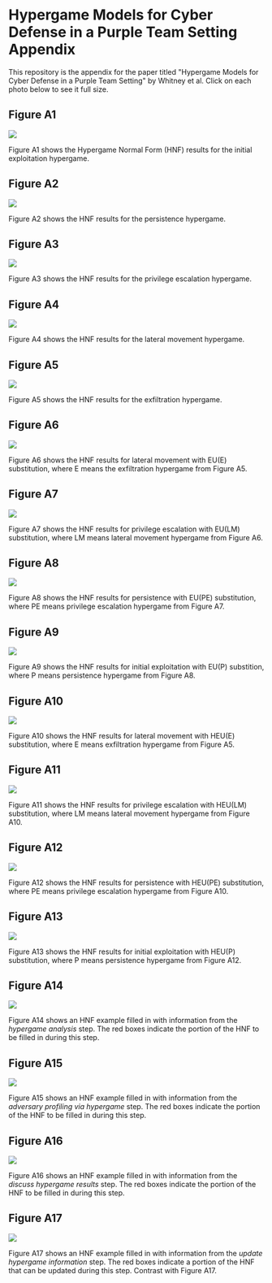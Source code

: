 # Hypergame Models for Cyber Defense in a Purple Team Setting Appendix

This repository is the appendix for the paper titled "Hypergame Models for Cyber Defense in a Purple Team Setting" by Whitney et al. Click on each photo below to see it full size.

## Figure A1

![](HNF_init_exploit.png)

Figure A1 shows the Hypergame Normal Form (HNF) results for the initial exploitation hypergame. 

## Figure A2

![](HNF_persistence_results_landscape.png)

Figure A2 shows the HNF results for the persistence hypergame.

## Figure A3

![](HNF_priv_esc_results.png)

Figure A3 shows the HNF results for the privilege escalation hypergame.

## Figure A4

![](HNF_latmove_results.png)

Figure A4 shows the HNF results for the lateral movement hypergame.

## Figure A5

![](HNF_exfil_results.png)

Figure A5 shows the HNF results for the exfiltration hypergame.

## Figure A6

![](GNE_latmove_NEMS.png)

Figure A6 shows the HNF results for lateral movement with EU(E) substitution, where E means the exfiltration hypergame from Figure A5. 

## Figure A7

![](GNE_privesc_NEMS.png)

Figure A7 shows the HNF results for privilege escalation with EU(LM) substitution, where LM means lateral movement hypergame from Figure A6.

## Figure A8

![](GNE_persistence_NEMS.png)

Figure A8 shows the HNF results for persistence with EU(PE) substitution, where PE means privilege escalation hypergame from Figure A7. 

## Figure A9

![](GNE_init_exploit_NEMS.png)

Figure A9 shows the HNF results for initial exploitation with EU(P) substition, where P means persistence hypergame from Figure A8. 

## Figure A10

![](GNE_latmove_HEU.png)

Figure A10 shows the HNF results for lateral movement with HEU(E) substitution, where E means exfiltration hypergame from Figure A5.

## Figure A11

![](GNE_privesc_HEU.png)

Figure A11 shows the HNF results for privilege escalation with HEU(LM) substitution, where LM means lateral movement hypergame from Figure A10.

## Figure A12

![](GNE_persistence_HEU.png)

Figure A12 shows the HNF results for persistence with HEU(PE) substitution, where PE means privilege escalation hypergame from Figure A10.

## Figure A13

![](GNE_init_exploit_HEU.png)

Figure A13 shows the HNF results for initial exploitation with HEU(P) substitution, where P means persistence hypergame from Figure A12.

## Figure A14

![](ch7_exfil_init.png)

Figure A14 shows an HNF example filled in with information from the *hypergame analysis* step. The red boxes indicate the portion of the HNF to be filled in during this step. 

## Figure A15

![](ch7_exfil_adv_profile.png)

Figure A15 shows an HNF example filled in with information from the *adversary profiling via hypergame* step. The red boxes indicate the portion of the HNF to be filled in during this step. 

## Figure A16

![](ch7_exfil_discuss_results.png)

Figure A16 shows an HNF example filled in with information from the *discuss hypergame results* step. The red boxes indicate the portion of the HNF to be filled in during this step.

## Figure A17

![](ch7_exfil_updated_game.png)

Figure A17 shows an HNF example filled in with information from the *update hypergame information* step. The red boxes indicate a portion of the HNF that can be updated during this step. Contrast with Figure A17.
